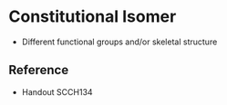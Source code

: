 # Constitutional Isomer

* Different functional groups and/or skeletal structure

## Reference

* Handout SCCH134
